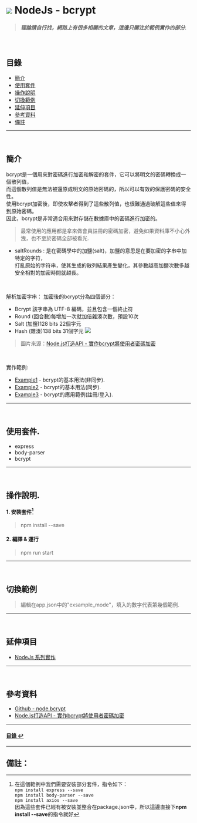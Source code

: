 # ![](https://drive.google.com/uc?id=10INx5_pkhMcYRdx_OO4rXNXxcsvPtBYq) NodeJs - bcrypt
> ##### 理論請自行找，網路上有很多相關的文章，這邊只關注於範例實作的部分.

<br>

<!--ts-->
## 目錄
* [簡介](#簡介)
* [使用套件](#使用套件)
* [操作說明](#操作說明)
* [切換範例](#切換範例)
* [延伸項目](#延伸項目)
* [參考資料](#參考資料)
* [備註](#備註)
<!--te-->

---
<br>

## 簡介
bcrypt是一個用來對密碼進行加密和解密的套件，它可以將明文的密碼轉換成一個散列值，<br>
而這個散列值是無法被還原成明文的原始密碼的，所以可以有效的保護密碼的安全性。<br>
使用bcrypt加密後，即使攻擊者得到了這些散列值，也很難通過破解這些值來得到原始密碼。<br>
因此，bcrypt是非常適合用來對存儲在數據庫中的密碼進行加密的。<br>
> 最常使用的應用都是拿來做會員註冊的密碼加密，避免如果資料庫不小心外洩，也不至於密碼全部被看光.

- saltRounds : 是在密碼學中的加鹽(salt)，加鹽的意思是在要加密的字串中加特定的字符，<br>
               打亂原始的字符串，使其生成的散列結果產生變化，其參數越高加鹽次數多越安全相對的加密時間就越長。<br>
<br>

解析加密字串：
加密後的bcrypt分為四個部分：
- Bcrypt 該字串為 UTF-8 編碼，並且包含一個終止符
- Round  (回合數)每增加一次就加倍雜湊次數，預設10次
- Salt   (加鹽)128 bits 22個字元
- Hash   (雜湊)138 bits 31個字元
![](https://drive.google.com/uc?id=10jWzA9jV0rm2CmDnMaRn8UEGKZSqwUFl)
> 圖片來源：[Node.js打造API - 實作bcrypt將使用者密碼加密](https://andy6804tw.github.io/2018/01/08/user-bcrypt/)

<br>

實作範例:
- [Example1](https://github.com/RC-Dev-Tech/nodejs-bcrypt/blob/main/src/examples/example1.ts) - bcrypt的基本用法(非同步).
- [Example2](https://github.com/RC-Dev-Tech/nodejs-bcrypt/blob/main/src/examples/example2.ts) - bcrypt的基本用法(同步).
- [Example3](https://github.com/RC-Dev-Tech/nodejs-bcrypt/blob/main/src/examples/example3.ts) - bcrypt的應用範例(註冊/登入).

---
<br>

## 使用套件.
- express
- body-parser
- bcrypt

---
<br>

## 操作說明.
#### 1. 安裝套件[^1]
> npm install --save
#### 2. 編譯 & 運行
> npm run start

---
<br>

## 切換範例
> 編輯在app.json中的"exsample_mode"，填入的數字代表第幾個範例.

---
<br>

## 延伸項目
* [NodeJs 系列實作](https://github.com/RC-Dev-Tech/nodejs-index) <br>

---
<br>

## 參考資料
* [Github - node.bcrypt](https://andy6804tw.github.io/2018/01/08/user-bcrypt/) <br>
* [Node.js打造API - 實作bcrypt將使用者密碼加密](https://andy6804tw.github.io/2018/01/08/user-bcrypt/) <br>

---
<!--ts-->
#### [目錄 ↩](#目錄)
<!--te-->
---
## 備註：
[^1]: 在這個範例中我們需要安裝部分套件，指令如下：<br>
`npm install express --save` <br>
`npm install body-parser --save` <br>
`npm install axios --save` <br>
因為這些套件已經有被安裝並整合在package.json中，所以這邊直接下**npm install --save**的指令就好
